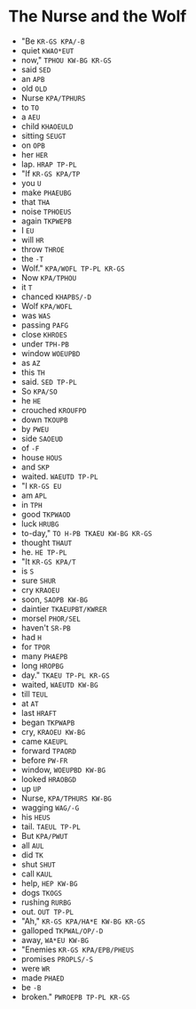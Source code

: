 # The Nurse and the Wolf

* "Be `KR-GS KPA/-B`
* quiet `KWAO*EUT`
* now," `TPHOU KW-BG KR-GS`
* said `SED`
* an `APB`
* old `OLD`
* Nurse `KPA/TPHURS`
* to `TO`
* a `AEU`
* child `KHAOEULD`
* sitting `SEUGT`
* on `OPB`
* her `HER`
* lap. `HRAP TP-PL`
* "If `KR-GS KPA/TP`
* you `U`
* make `PHAEUBG`
* that `THA`
* noise `TPHOEUS`
* again `TKPWEPB`
* I `EU`
* will `HR`
* throw `THROE`
* the `-T`
* Wolf." `KPA/WOFL TP-PL KR-GS`
* Now `KPA/TPHOU`
* it `T`
* chanced `KHAPBS/-D`
* Wolf `KPA/WOFL`
* was `WAS`
* passing `PAFG`
* close `KHROES`
* under `TPH-PB`
* window `WOEUPBD`
* as `AZ`
* this `TH`
* said. `SED TP-PL`
* So `KPA/SO`
* he `HE`
* crouched `KROUFPD`
* down `TKOUPB`
* by `PWEU`
* side `SAOEUD`
* of `-F`
* house `HOUS`
* and `SKP`
* waited. `WAEUTD TP-PL`
* "I `KR-GS EU`
* am `APL`
* in `TPH`
* good `TKPWAOD`
* luck `HRUBG`
* to-day," `TO H-PB TKAEU KW-BG KR-GS`
* thought `THAUT`
* he. `HE TP-PL`
* "It `KR-GS KPA/T`
* is `S`
* sure `SHUR`
* cry `KRAOEU`
* soon, `SAOPB KW-BG`
* daintier `TKAEUPBT/KWRER`
* morsel `PHOR/SEL`
* haven't `SR-PB`
* had `H`
* for `TPOR`
* many `PHAEPB`
* long `HROPBG`
* day." `TKAEU TP-PL KR-GS`
* waited, `WAEUTD KW-BG`
* till `TEUL`
* at `AT`
* last `HRAFT`
* began `TKPWAPB`
* cry, `KRAOEU KW-BG`
* came `KAEUPL`
* forward `TPAORD`
* before `PW-FR`
* window, `WOEUPBD KW-BG`
* looked `HRAOBGD`
* up `UP`
* Nurse, `KPA/TPHURS KW-BG`
* wagging `WAG/-G`
* his `HEUS`
* tail. `TAEUL TP-PL`
* But `KPA/PWUT`
* all `AUL`
* did `TK`
* shut `SHUT`
* call `KAUL`
* help, `HEP KW-BG`
* dogs `TKOGS`
* rushing `RURBG`
* out. `OUT TP-PL`
* "Ah," `KR-GS KPA/HA*E KW-BG KR-GS`
* galloped `TKPWAL/OP/-D`
* away, `WA*EU KW-BG`
* "Enemies `KR-GS KPA/EPB/PHEUS`
* promises `PROPLS/-S`
* were `WR`
* made `PHAED`
* be `-B`
* broken." `PWROEPB TP-PL KR-GS`
